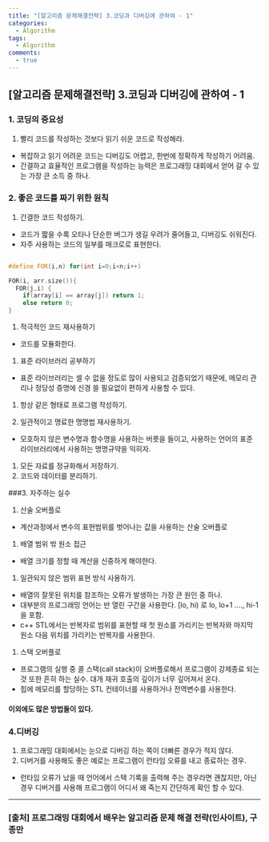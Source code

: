 ```yaml
---
title: "[알고리즘 문제해결전략] 3.코딩과 디버깅에 관하여 - 1"
categories:
  - Algorithm
tags:
  - Algorithm
comments:
  - true
---
```


## [알고리즘 문제해결전략] 3.코딩과 디버깅에 관하여 - 1

### 1. 코딩의 중요성

1. 빨리 코드를 작성하는 것보다 읽기 쉬운 코드로 작성해라.
  - 복잡하고 읽기 어려운 코드는 디버깅도 어렵고, 한번에 정확하게 작성하기 어려움.
  - 간결하고 효율적인 프로그램을 작성하는 능력은 프로그래밍 대회에서 얻어 갈 수 있는 가장 큰 소득 중 하나.

### 2. 좋은 코드를 짜기 위한 원칙

1. 간결한 코드 작성하기.
  - 코드가 짧을 수록 오타나 단순한 버그가 생길 우려가 줄어들고, 디버깅도 쉬워진다.
  - 자주 사용하는 코드의 일부를 매크로로 표현한다.

```cpp

#define FOR(i,n) for(int i=0;i<n;i++)

FOR(i, arr.size()){
  FOR(j,i) {
    if(array[i] == array[j]) return 1;
    else return 0;
}
```


1. 적극적인 코드 재사용하기
  - 코드를 모듈화한다.

1. 표준 라이브러리 공부하기
  - 표준 라이브러리는 셀 수 없을 정도로 많이 사용되고 검증되었기 때문에, 메모리 관리나 정당성 증명에 신경 쓸 필요없이 편하게 사용할 수 있다.

1. 항상 같은 형태로 프로그램 작성하기.

1. 일관적이고 명료한 명명법 재사용하기.
  - 모호하지 않은 변수명과 함수명을 사용하는 버릇을 들이고, 사용하는 언어의 표준 라이브러리에서 사용하는 명명규약을 익히자.

1. 모든 자료를 정규화해서 저장하기.
1. 코드와 데이터를 분리하기.

###3. 자주하는 실수
1. 산술 오버플로
  - 계산과정에서 변수의 표현범위를 벗어나는 값을 사용하는 산술 오버플로

1. 배열 범위 밖 원소 접근
  - 배열 크기를 정할 때 계산을 신중하게 해야한다.

1. 일관되지 않은 범위 표현 방식 사용하기.
  - 배열의 잘못된 위치를 참조하는 오류가 발생하는 가장 큰 원인 중 하나.
  - 대부분의 프로그래밍 언어는 반 열린 구간을 사용한다. [lo, hi) 로 lo, lo+1 ...., hi-1 을 포함.
  - c++ STL에서는 반복자로 범위를 표현할 때 첫 원소를 가리키는 반복자와 마지막 원소 다음 위치를 가리키는 반복자를 사용한다.

1. 스택 오버플로
  - 프로그램의 실행 중 콜 스택(call stack)이 오버플로해서 프로그램이 강제종료 되는 것 또한 흔히 하는 실수. 대개 재귀 호출의 깊이가 너무 깊어져서 온다.
  - 힙에 메모리를 할당하는 STL 컨테이너를 사용하거나 전역변수를 사용한다.

#### 이외에도 많은 방법들이 있다.

### 4.디버깅

1. 프로그래밍 대회에서는 눈으로 디버깅 하는 쪽이 더빠른 경우가 적지 않다.
1. 디버거를 사용해도 좋은 예로는 프로그램이 런타임 오류를 내고 종료하는 경우.
  - 런타임 오류가 났을 때 언어에서 스택 기록을 출력해 주는 경우라면 괜찮지만, 아닌 경우 디버거를 사용해 프로그램이 어디서 왜 죽는지 간단하게 확인 할 수 있다.

---

### [출처] 프로그래밍 대회에서 배우는 알고리즘 문제 해결 전략(인사이트), 구종만
